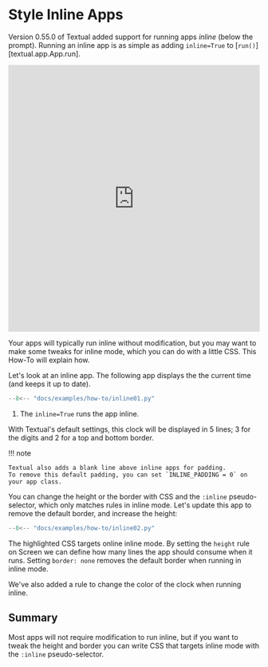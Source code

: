 # Style Inline Apps

Version 0.55.0 of Textual added support for running apps *inline* (below the prompt).
Running an inline app is as simple as adding `inline=True` to [`run()`][textual.app.App.run].

<iframe width="100%" style="aspect-ratio:757/804;" src="https://www.youtube.com/embed/dxAf3vDr4aQ" title="Textual Inline mode" frameborder="0" allow="accelerometer; autoplay; clipboard-write; encrypted-media; gyroscope; picture-in-picture; web-share" referrerpolicy="strict-origin-when-cross-origin" allowfullscreen></iframe>

Your apps will typically run inline without modification, but you may want to make some tweaks for inline mode, which you can do with a little CSS.
This How-To will explain how.

Let's look at an inline app.
The following app displays the the current time (and keeps it up to date).

```python hl_lines="31"
--8<-- "docs/examples/how-to/inline01.py"
```

1. The `inline=True` runs the app inline.

With Textual's default settings, this clock will be displayed in 5 lines; 3 for the digits and 2 for a top and bottom border.

!!! note

    Textual also adds a blank line above inline apps for padding.
    To remove this default padding, you can set `INLINE_PADDING = 0` on your app class.

You can change the height or the border with CSS and the `:inline` pseudo-selector, which only matches rules in inline mode.
Let's update this app to remove the default border, and increase the height:

```python hl_lines="11-17"
--8<-- "docs/examples/how-to/inline02.py"
```

The highlighted CSS targets online inline mode.
By setting the `height` rule on Screen we can define how many lines the app should consume when it runs.
Setting `border: none` removes the default border when running in inline mode.

We've also added a rule to change the color of the clock when running inline.

## Summary

Most apps will not require modification to run inline, but if you want to tweak the height and border you can write CSS that targets inline mode with the `:inline` pseudo-selector.
